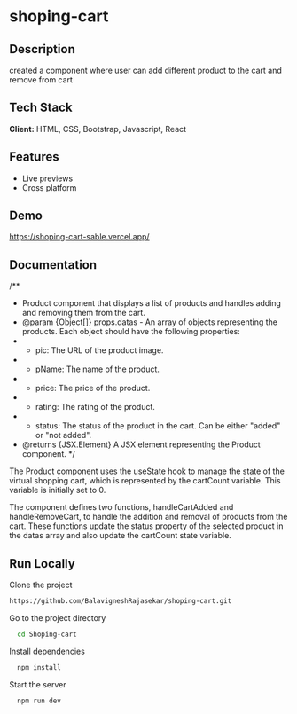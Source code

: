 # shoping-cart

## Description

created a component where user can add different product to the cart and remove from cart

## Tech Stack

**Client:** HTML, CSS, Bootstrap, Javascript, React

## Features

- Live previews
- Cross platform

## Demo

https://shoping-cart-sable.vercel.app/

## Documentation

/\*\*

- Product component that displays a list of products and handles adding and removing them from the cart.
- @param {Object[]} props.datas - An array of objects representing the products. Each object should have the following properties:
- - pic: The URL of the product image.
- - pName: The name of the product.
- - price: The price of the product.
- - rating: The rating of the product.
- - status: The status of the product in the cart. Can be either "added" or "not added".
- @returns {JSX.Element} A JSX element representing the Product component.
  \*/

The Product component uses the useState hook to manage the state of the virtual shopping cart, which is represented by the cartCount variable. This variable is initially set to 0.

The component defines two functions, handleCartAdded and handleRemoveCart, to handle the addition and removal of products from the cart. These functions update the status property of the selected product in the datas array and also update the cartCount state variable.

## Run Locally

Clone the project

```bash
https://github.com/BalavigneshRajasekar/shoping-cart.git
```

Go to the project directory

```bash
  cd Shoping-cart
```

Install dependencies

```bash
  npm install
```

Start the server

```bash
  npm run dev
```
